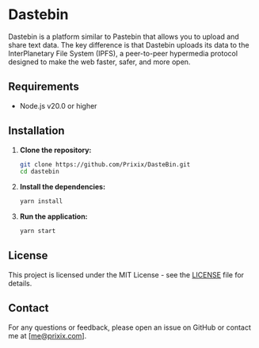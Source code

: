 
# Dastebin

Dastebin is a platform similar to Pastebin that allows you to upload and share text data. The key difference is that Dastebin uploads its data to the InterPlanetary File System (IPFS), a peer-to-peer hypermedia protocol designed to make the web faster, safer, and more open.

## Requirements

- Node.js v20.0 or higher

## Installation

1. **Clone the repository:**

    ```sh
    git clone https://github.com/Prixix/DasteBin.git
    cd dastebin
    ```

2. **Install the dependencies:**

    ```sh
    yarn install
    ```

3. **Run the application:**

    ```sh
    yarn start
    ```

## License

This project is licensed under the MIT License - see the [LICENSE](LICENSE) file for details.

## Contact

For any questions or feedback, please open an issue on GitHub or contact me at [me@prixix.com].
